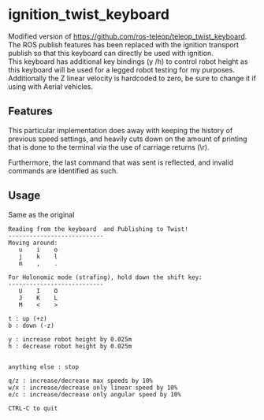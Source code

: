 # ignition_twist_keyboard
Modified version of  https://github.com/ros-teleop/teleop_twist_keyboard.  
The ROS publish features has been replaced with the ignition transport publish so that this keyboard can directly be used with ignition.  
This keyboard has additional key bindings (y /h) to control robot height as this keyboard will be used for a legged robot testing for my purposes.  
Additionally the Z linear velocity is hardcoded to zero, be sure to change it if using with Aerial vehicles.

## Features

This particular implementation does away with keeping the history of previous speed settings, and heavily cuts down on the amount of printing that is done to the terminal via the use of carriage returns (\r).

Furthermore, the last command that was sent is reflected, and invalid commands are identified as such.


## Usage

Same as the original

```
Reading from the keyboard  and Publishing to Twist!
---------------------------
Moving around:
   u    i    o
   j    k    l
   m    ,    .

For Holonomic mode (strafing), hold down the shift key:
---------------------------
   U    I    O
   J    K    L
   M    <    >

t : up (+z)
b : down (-z)

y : increase robot height by 0.025m
h : decrease robot height by 0.025m


anything else : stop

q/z : increase/decrease max speeds by 10%
w/x : increase/decrease only linear speed by 10%
e/c : increase/decrease only angular speed by 10%

CTRL-C to quit
```

